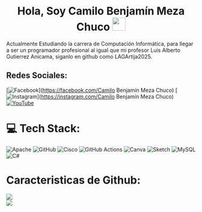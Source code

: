 <h1 align="center"><b> Hola, Soy Camilo Benjamín Meza Chuco </b><img src="https://media.giphy.com/media/hvRJCLFzcasrR4ia7z/giphy.gif" width="35"></h1>
Actualmente Estudiando la carrera de Computación Informática, para llegar a ser un programador profesional al igual que mi  profesor Luis Alberto Gutierrez Anicama, siganlo en github como LAGArtija2025. 


## Redes Sociales:
[![Facebook](https://img.shields.io/badge/Facebook-%231877F2.svg?logo=Facebook&logoColor=white)](https://facebook.com/Camilo Benjamín Meza Chuco) [![Instagram](https://img.shields.io/badge/Instagram-%23E4405F.svg?logo=Instagram&logoColor=white)](https://instagram.com/Camilo Benjamín Meza Chuco) [![YouTube](https://img.shields.io/badge/YouTube-%23FF0000.svg?logo=YouTube&logoColor=white)](https://youtube.com/@UCVcYLA48NIJhXfJBywU0Zvg) 

# 💻 Tech Stack:
![Apache](https://img.shields.io/badge/apache-%23D42029.svg?style=for-the-badge&logo=apache&logoColor=white) ![GitHub](https://img.shields.io/badge/github-%23121011.svg?style=for-the-badge&logo=github&logoColor=white) ![Cisco](https://img.shields.io/badge/cisco-%23049fd9.svg?style=for-the-badge&logo=cisco&logoColor=black) ![GitHub Actions](https://img.shields.io/badge/github%20actions-%232671E5.svg?style=for-the-badge&logo=githubactions&logoColor=white) ![Canva](https://img.shields.io/badge/Canva-%2300C4CC.svg?style=for-the-badge&logo=Canva&logoColor=white) ![Sketch](https://img.shields.io/badge/Sketch-FFB387?style=for-the-badge&logo=sketch&logoColor=black) ![MySQL](https://img.shields.io/badge/mysql-4479A1.svg?style=for-the-badge&logo=mysql&logoColor=white) ![C#](https://img.shields.io/badge/c%23-%23239120.svg?style=for-the-badge&logo=csharp&logoColor=white)
# Caracteristicas de Github:
![](https://github-readme-stats.vercel.app/api?username=B3nj4m1nMC&theme=tokyonight&hide_border=false&include_all_commits=false&count_private=false)<br/>
![](https://nirzak-streak-stats.vercel.app/?user=B3nj4m1nMC&theme=tokyonight&hide_border=false)<br/>


